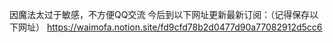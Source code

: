 因魔法太过于敏感，不方便QQ交流
今后到以下网址更新最新订阅：（记得保存以下网址）
https://waimofa.notion.site/fd9cfd78b2d0477d90a77082912d5cc6
